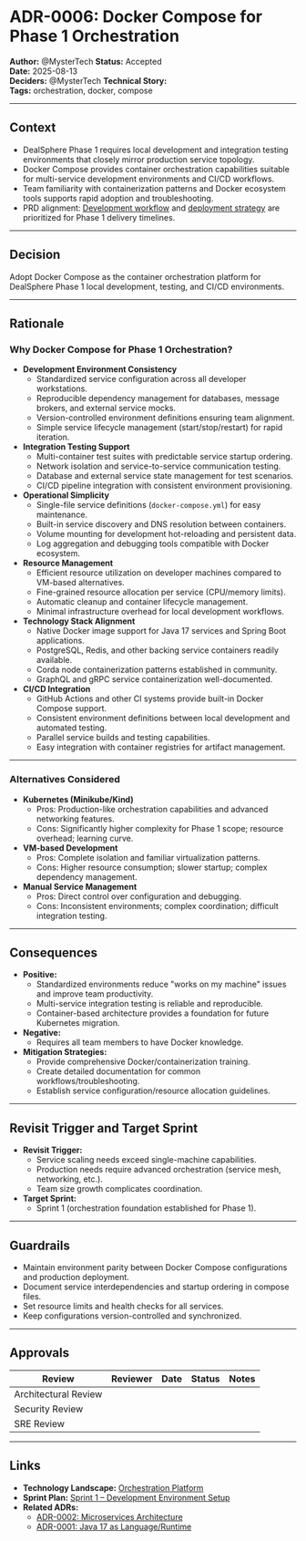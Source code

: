 # ADR-0006: Docker Compose for Phase 1 Orchestration

**Author:** @MysterTech 
**Status:** Accepted  
**Date:** 2025-08-13  
**Deciders:** @MysterTech 
**Technical Story:**  
**Tags:** orchestration, docker, compose

---

## Context

- DealSphere Phase 1 requires local development and integration testing environments that closely mirror production service topology.
- Docker Compose provides container orchestration capabilities suitable for multi-service development environments and CI/CD workflows.
- Team familiarity with containerization patterns and Docker ecosystem tools supports rapid adoption and troubleshooting.
- PRD alignment: [Development workflow](https://github.com/DealSphere-Inc/dealsphere-platform-docs/blob/main/docs/product/prd.md#development-workflow) and [deployment strategy](https://github.com/DealSphere-Inc/dealsphere-platform-docs/blob/main/docs/product/prd.md#deployment-strategy) are prioritized for Phase 1 delivery timelines.

---

## Decision

Adopt Docker Compose as the container orchestration platform for DealSphere Phase 1 local development, testing, and CI/CD environments.

---

## Rationale

### Why Docker Compose for Phase 1 Orchestration?

- **Development Environment Consistency**
    - Standardized service configuration across all developer workstations.
    - Reproducible dependency management for databases, message brokers, and external service mocks.
    - Version-controlled environment definitions ensuring team alignment.
    - Simple service lifecycle management (start/stop/restart) for rapid iteration.
- **Integration Testing Support**
    - Multi-container test suites with predictable service startup ordering.
    - Network isolation and service-to-service communication testing.
    - Database and external service state management for test scenarios.
    - CI/CD pipeline integration with consistent environment provisioning.
- **Operational Simplicity**
    - Single-file service definitions (`docker-compose.yml`) for easy maintenance.
    - Built-in service discovery and DNS resolution between containers.
    - Volume mounting for development hot-reloading and persistent data.
    - Log aggregation and debugging tools compatible with Docker ecosystem.
- **Resource Management**
    - Efficient resource utilization on developer machines compared to VM-based alternatives.
    - Fine-grained resource allocation per service (CPU/memory limits).
    - Automatic cleanup and container lifecycle management.
    - Minimal infrastructure overhead for local development workflows.
- **Technology Stack Alignment**
    - Native Docker image support for Java 17 services and Spring Boot applications.
    - PostgreSQL, Redis, and other backing service containers readily available.
    - Corda node containerization patterns established in community.
    - GraphQL and gRPC service containerization well-documented.
- **CI/CD Integration**
    - GitHub Actions and other CI systems provide built-in Docker Compose support.
    - Consistent environment definitions between local development and automated testing.
    - Parallel service builds and testing capabilities.
    - Easy integration with container registries for artifact management.

---

### Alternatives Considered

- **Kubernetes (Minikube/Kind)**
    - Pros: Production-like orchestration capabilities and advanced networking features.
    - Cons: Significantly higher complexity for Phase 1 scope; resource overhead; learning curve.
- **VM-based Development**
    - Pros: Complete isolation and familiar virtualization patterns.
    - Cons: Higher resource consumption; slower startup; complex dependency management.
- **Manual Service Management**
    - Pros: Direct control over configuration and debugging.
    - Cons: Inconsistent environments; complex coordination; difficult integration testing.

---

## Consequences

- **Positive:**
    - Standardized environments reduce "works on my machine" issues and improve team productivity.
    - Multi-service integration testing is reliable and reproducible.
    - Container-based architecture provides a foundation for future Kubernetes migration.
- **Negative:**
    - Requires all team members to have Docker knowledge.
- **Mitigation Strategies:**
    - Provide comprehensive Docker/containerization training.
    - Create detailed documentation for common workflows/troubleshooting.
    - Establish service configuration/resource allocation guidelines.

---

## Revisit Trigger and Target Sprint

- **Revisit Trigger:**
    - Service scaling needs exceed single-machine capabilities.
    - Production needs require advanced orchestration (service mesh, networking, etc.).
    - Team size growth complicates coordination.
- **Target Sprint:**
    - Sprint 1 (orchestration foundation established for Phase 1).

---

## Guardrails

- Maintain environment parity between Docker Compose configurations and production deployment.
- Document service interdependencies and startup ordering in compose files.
- Set resource limits and health checks for all services.
- Keep configurations version-controlled and synchronized.

---

## Approvals

| Review                  | Reviewer  | Date       | Status    | Notes  |
|-------------------------|-----------|------------|-----------|--------|
| Architectural Review    |           |            |           |        |
| Security Review         |           |            |           |        |
| SRE Review              |           |            |           |        |

---

## Links

- **Technology Landscape:** [Orchestration Platform](https://github.com/DealSphere-Inc/dealsphere-platform-docs/blob/main/docs/tech/technology-landscape.md#orchestration-platform)
- **Sprint Plan:** [Sprint 1 – Development Environment Setup](https://github.com/DealSphere-Inc/dealsphere-platform-docs/blob/main/docs/tech/sprint-plan-phase-1.md#sprint-1-development-environment-setup)
- **Related ADRs:**
    - [ADR-0002: Microservices Architecture](https://github.com/DealSphere-Inc/dealsphere-platform-docs/blob/main/docs/adr/ADR-0002-microservices-architecture.md)
    - [ADR-0001: Java 17 as Language/Runtime](https://github.com/DealSphere-Inc/dealsphere-platform-docs/blob/main/docs/adr/ADR-0001-java-17-runtime.md)
